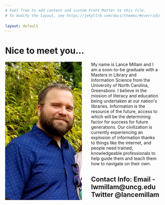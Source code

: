 ```yaml
---
# Feel free to add content and custom Front Matter to this file.
# To modify the layout, see https://jekyllrb.com/docs/themes/#overriding-theme-defaults

layout: default
---
```


<h1>Nice to meet you...</h1>
<body>

<p style="text-align: right; color: #7FFF00">
<img src="portrait.jpg" style="float: left; width: 250px; height: 450px; padding-right: 30px;">


  My name is Lance Millam and I am a soon-to-be graduate with a Masters in Library and Information Science from the University of North Carolina, Greensboro.  I believe in the mission of literacy and education being undertaken at our nation's libraries.  Information is the resource of the future, access to which will be the determining factor for success for future generations. Our civilization is currently experiencing an explosion of information thanks to things like the internet, and people need trained, knowledgeable professionals to help guide them and teach them how to navigate on their own. </p>

<h2> Contact Info: Email - lwmillam@uncg.edu Twitter @lancemillam </h2>
